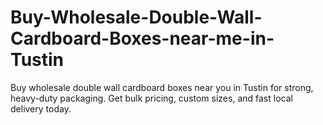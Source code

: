 # Buy-Wholesale-Double-Wall-Cardboard-Boxes-near-me-in-Tustin
Buy wholesale double wall cardboard boxes near you in Tustin for strong, heavy-duty packaging. Get bulk pricing, custom sizes, and fast local delivery today.

